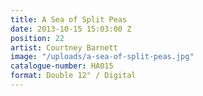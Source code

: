 ```yaml
---
title: A Sea of Split Peas
date: 2013-10-15 15:03:00 Z
position: 22
artist: Courtney Barnett
image: "/uploads/a-sea-of-split-peas.jpg"
catalogue-number: HA015
format: Double 12" / Digital
---
```


